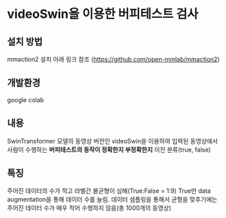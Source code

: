 # videoSwin을 이용한 버피테스트 검사

## 설치 방법

mmaction2 설치 아래 링크 참조
(https://github.com/open-mmlab/mmaction2) 

## 개발환경

google colab

## 내용

SwinTransformer 모델의 동영상 버전인 videoSwin을 이용하여 
입력된 동영상에서 사람이 수행하는 **버피테스트의 동작이 정확한지 부정확한지** 이진 분류(true, false)

## 특징

주어진 데이터의 수가 적고 라벨간 불균형이 심해(True:False = 1:9) True만 data augmentation을 통해 데이터 수를 늘림.
데이터 샘플링을 통해서 균형을 맞추기에는 주어진 데이터 수가 매우 적어 수행하지 않음(총 1000개의 동영상)


